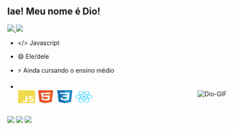 ## Iae! Meu nome é Dio!

<div>
  <a href="https://github.com/ildevdio"> 
  <img height="180em" src="https://github-readme-stats.vercel.app/api?username=ildevdio&show_icons=true&theme=synthwave">
  <img height="180em" src="https://github-readme-stats.vercel.app/api/top-langs/?username=ildevdio&layout=compact&theme=synthwave"> 
  </a>
</div>

- </> Javascript
- 😄 Ele/dele
- ⚡ Ainda cursando o ensino médio

- <div style="display: inline_block"><br>
  <img align="right" alt="Dio-GIF" src="https://emoji.discadia.com/emojis/bdca7458-ea41-4487-af74-8cfd93a09622.GIF">
  <img align="center" alt="Dio-Js" height="30" width="40" src="https://raw.githubusercontent.com/devicons/devicon/master/icons/javascript/javascript-plain.svg">
  <img align="center" alt="Dio-HTML" height="30" width="40" src="https://raw.githubusercontent.com/devicons/devicon/master/icons/html5/html5-original.svg">
  <img align="center" alt="Dio-CSS" height="30" width="40" src="https://raw.githubusercontent.com/devicons/devicon/master/icons/css3/css3-original.svg">
  <img align="center" alt="Dio-React" height="30" width="40" src="https://raw.githubusercontent.com/devicons/devicon/master/icons/react/react-original.svg">
</div>

##

<div> 
  <a href="https://www.instagram.com/diookkj" target="_blank"><img src="https://img.shields.io/badge/-Instagram-%23E4405F?style=for-the-badge&logo=instagram&logoColor=white" target="_blank"></a> 
  <a href = "mailto:diogoswc@gmail.com"><img src="https://img.shields.io/badge/-Gmail-%23333?style=for-the-badge&logo=gmail&logoColor=white" target="_blank"></a>
  <a href="www.linkedin.com/in/"diowoolley090407" target="_blank"><img src="https://img.shields.io/badge/-LinkedIn-%230077B5?style=for-the-badge&logo=linkedin&logoColor=white" target="_blank"></a> 
  
</div>
